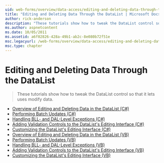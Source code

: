 ```yaml
---
uid: web-forms/overview/data-access/editing-and-deleting-data-through-the-datalist/index
title: "Editing and Deleting Data Through the DataList | Microsoft Docs"
author: rick-anderson
description: "These tutorials show how to tweak the DataList control so that it lets uses modify data."
ms.author: aspnetcontent
ms.date: 10/05/2011
ms.assetid: a6f02826-428a-49b1-ab2c-8e080b72f51e
msc.legacyurl: /web-forms/overview/data-access/editing-and-deleting-data-through-the-datalist
msc.type: chapter
---
```

Editing and Deleting Data Through the DataList
====================
> These tutorials show how to tweak the DataList control so that it lets uses modify data.


- [Overview of Editing and Deleting Data in the DataList (C#)](an-overview-of-editing-and-deleting-data-in-the-datalist-cs.md)
- [Performing Batch Updates (C#)](performing-batch-updates-cs.md)
- [Handling BLL- and DAL-Level Exceptions (C#)](handling-bll-and-dal-level-exceptions-cs.md)
- [Adding Validation Controls to the DataList's Editing Interface (C#)](adding-validation-controls-to-the-datalist-s-editing-interface-cs.md)
- [Customizing the DataList's Editing Interface (C#)](customizing-the-datalist-s-editing-interface-cs.md)
- [Overview of Editing and Deleting Data in the DataList (VB)](an-overview-of-editing-and-deleting-data-in-the-datalist-vb.md)
- [Performing Batch Updates (VB)](performing-batch-updates-vb.md)
- [Handling BLL- and DAL-Level Exceptions (VB)](handling-bll-and-dal-level-exceptions-vb.md)
- [Adding Validation Controls to the DataList's Editing Interface (VB)](adding-validation-controls-to-the-datalist-s-editing-interface-vb.md)
- [Customizing the DataList's Editing Interface (VB)](customizing-the-datalist-s-editing-interface-vb.md)
